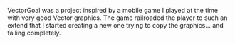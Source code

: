 VectorGoal was a project inspired by a mobile game I played at the time with very good Vector graphics. The game railroaded the player to such an extend that I started creating a new one trying to copy the graphics... and failing completely. 
